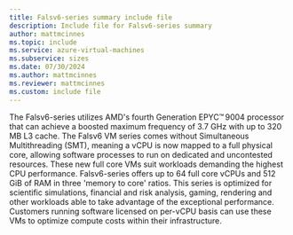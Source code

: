 ```yaml
---
title: Falsv6-series summary include file
description: Include file for Falsv6-series summary
author: mattmcinnes
ms.topic: include
ms.service: azure-virtual-machines
ms.subservice: sizes
ms.date: 07/30/2024
ms.author: mattmcinnes
ms.reviewer: mattmcinnes
ms.custom: include file
---
```

The Falsv6-series utilizes AMD's fourth Generation EPYC™ 9004 processor that can achieve a boosted maximum frequency of 3.7 GHz with up to 320 MB L3 cache. The Falsv6 VM series comes without Simultaneous Multithreading (SMT), meaning a vCPU is now mapped to a full physical core, allowing software processes to run on dedicated and uncontested resources. These new full core VMs suit workloads demanding the highest CPU performance. Falsv6-series offers up to 64 full core vCPUs and 512 GiB of RAM in three 'memory to core' ratios. This series is optimized for scientific simulations, financial and risk analysis, gaming, rendering and other workloads able to take advantage of the exceptional performance. Customers running software licensed on per-vCPU basis can use these VMs to optimize compute costs within their infrastructure.
